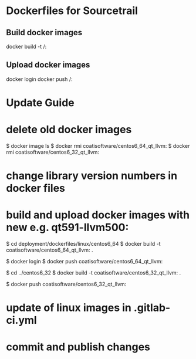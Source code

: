 Dockerfiles for Sourcetrail
===========================


Build docker images
-------------------

docker build -t <account>/<reponame>:<tag> <Dockerfile>


Upload docker images
--------------------

docker login 
docker push <account>/<reponame>:<tag>


Update Guide
============

# delete old docker images

$ docker image ls
$ docker rmi coatisoftware/centos6_64_qt_llvm:<tag>
$ docker rmi coatisoftware/centos6_32_qt_llvm:<tag>

# change library version numbers in docker files

# build and upload docker images with new <tag> e.g. qt591-llvm500:

$ cd deployment/dockerfiles/linux/centos6_64
$ docker build -t coatisoftware/centos6_64_qt_llvm:<tag> .

$ docker login
$ docker push coatisoftware/centos6_64_qt_llvm:<tag>

$ cd ../centos6_32
$ docker build -t coatisoftware/centos6_32_qt_llvm:<tag> .

$ docker push coatisoftware/centos6_32_qt_llvm:<tag>

# update <tag> of linux images in .gitlab-ci.yml

# commit and publish changes

